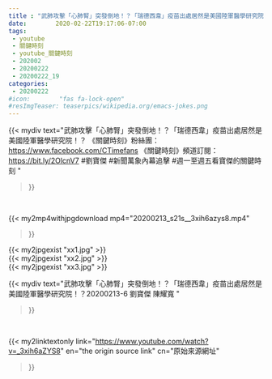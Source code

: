 ```yaml
---
title : "武肺攻擊「心肺腎」突發倒地！？「瑞德西韋」疫苗出處居然是美國陸軍醫學研究院！？20200213-6 劉寶傑 陳耀寬 "
date:        2020-02-22T19:17:06-07:00
tags:
 - youtube
 - 關鍵時刻
 - youtube_關鍵時刻
 - 202002
 - 20200222
 - 20200222_19
categories:
 - 20200222
#icon:        "fas fa-lock-open"
#resImgTeaser: teaserpics/wikipedia.org/emacs-jokes.png
---
```


{{< mydiv text="武肺攻擊「心肺腎」突發倒地！？「瑞德西韋」疫苗出處居然是美國陸軍醫學研究院！？  《關鍵時刻》粉絲團：https://www.facebook.com/CTimefans 《關鍵時刻》頻道訂閱：https://bit.ly/2OlcnV7  #劉寶傑 #新聞萬象內幕追擊 #週一至週五看寶傑的關鍵時刻 "
>}}
<br>


{{< my2mp4withjpgdownload mp4="20200213_s21s__3xih6azys8.mp4"
>}}

{{< my2jpgexist "xx1.jpg" >}}<br>
{{< my2jpgexist "xx2.jpg" >}}<br>
{{< my2jpgexist "xx3.jpg" >}}<br>



{{< mydiv text="武肺攻擊「心肺腎」突發倒地！？「瑞德西韋」疫苗出處居然是美國陸軍醫學研究院！？20200213-6 劉寶傑 陳耀寬 "
>}}
<br>

{{< my2linktextonly link="https://www.youtube.com/watch?v=_3xih6aZYS8"
en="the origin source link" cn="原始來源網址"
>}}


<br>

